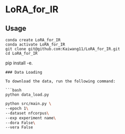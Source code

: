 # LoRA_for_IR


## Usage
```
conda create LoRA_for_IR
conda activate LoRA_for_IR
git clone git@github.com:Kaiwang11/LoRA_for_IR.git
cd LoRA_for_IR
```
pip install -e.
```
### Data Loading

To download the data, run the following command:

```bash
python data_load.py

```

```bash
python src/main.py \
--epoch 1\
--dataset nfcorpus\
--exp experiment name\
--dora False\
--vera False
```
